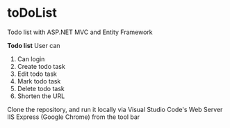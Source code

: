 # toDoList

Todo list with ASP.NET MVC and Entity Framework

<b>Todo list</b>
User can
<ol>
<li>Can login</li>
<li>Create todo task</li>
<li>Edit todo task</li>
<li>Mark todo task</li>
<li>Delete todo task</li>
<li>Shorten the URL</li>

</ol>

<p>Clone the repository, and run it locally via Visual Studio Code's Web Server IIS Express (Google Chrome) from the tool bar</p>
